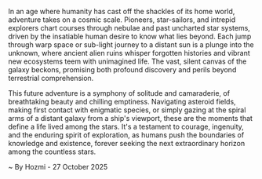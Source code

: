 
In an age where humanity has cast off the shackles of its home world, adventure takes on a cosmic scale. Pioneers, star-sailors, and intrepid explorers chart courses through nebulae and past uncharted star systems, driven by the insatiable human desire to know what lies beyond. Each jump through warp space or sub-light journey to a distant sun is a plunge into the unknown, where ancient alien ruins whisper forgotten histories and vibrant new ecosystems teem with unimagined life. The vast, silent canvas of the galaxy beckons, promising both profound discovery and perils beyond terrestrial comprehension.

This future adventure is a symphony of solitude and camaraderie, of breathtaking beauty and chilling emptiness. Navigating asteroid fields, making first contact with enigmatic species, or simply gazing at the spiral arms of a distant galaxy from a ship's viewport, these are the moments that define a life lived among the stars. It's a testament to courage, ingenuity, and the enduring spirit of exploration, as humans push the boundaries of knowledge and existence, forever seeking the next extraordinary horizon among the countless stars.

~ By Hozmi - 27 October 2025
